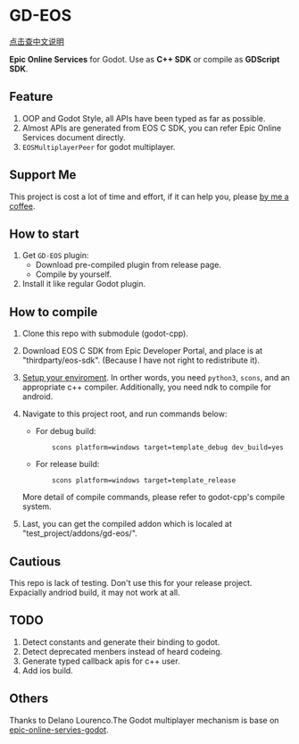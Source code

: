 # GD-EOS

[点击查中文说明](README.zh.md)

**Epic Online Services** for Godot. Use as **C++ SDK** or compile as **GDScript SDK**.

## Feature

1. OOP and Godot Style, all APIs have been typed as far as possible.
2. Almost APIs are generated from EOS C SDK, you can refer Epic Online Services document directly.
3. `EOSMultiplayerPeer` for godot multiplayer.

## Support Me

This project is cost a lot of time and effort, if it can help you, please [by me a coffee](https://afdian.net/a/Daylily-Zeleen).

## How to start

1. Get `GD-EOS` plugin:
   - Download pre-compiled plugin from release page.
   - Compile by yourself.
2. Install it like regular Godot plugin.

## How to compile

1. Clone this repo with submodule (godot-cpp).
2. Download EOS C SDK from Epic Developer Portal, and place is at "thirdparty/eos-sdk". (Because I have not right to redistribute it).
3. [Setup your enviroment](https://docs.godotengine.org/en/latest/contributing/development/compiling/index.html#building-for-target-platforms). In orther words, you need `python3`, `scons`, and an appropriate c++ compiler. Additionally, you need ndk to compile for android.
4. Navigate to this project root, and run commands below:
    - For debug build:

        ``` shell
            scons platform=windows target=template_debug dev_build=yes
        ```

    - For release build:

        ``` shell
            scons platform=windows target=template_release
        ```

    More detail of compile commands, please refer to godot-cpp's compile system.
5. Last, you can get the compiled addon which is localed at "test_project/addons/gd-eos/".

## **Cautious**

This repo is lack of testing. Don't use this for your release project.
Expacially andriod build, it may not work at all.

## TODO

1. Detect constants and generate their binding to godot.
2. Detect deprecated menbers instead of heard codeing.
3. Generate typed callback apis for c++ user.
4. Add ios build.

## Others

Thanks to Delano Lourenco.The Godot multiplayer mechanism is base on [epic-online-servies-godot](https://github.com/3ddelano/epic-online-services-godot).
